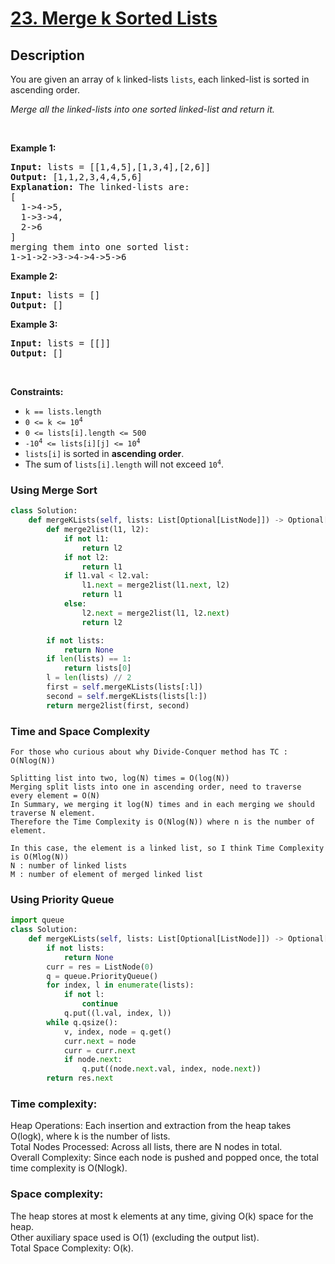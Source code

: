 # [23. Merge k Sorted Lists](https://leetcode.com/problems/merge-k-sorted-lists)

## Description

<!-- description:start -->

<p>You are given an array of <code>k</code> linked-lists <code>lists</code>, each linked-list is sorted in ascending order.</p>

<p><em>Merge all the linked-lists into one sorted linked-list and return it.</em></p>

<p>&nbsp;</p>
<p><strong class="example">Example 1:</strong></p>

<pre>
<strong>Input:</strong> lists = [[1,4,5],[1,3,4],[2,6]]
<strong>Output:</strong> [1,1,2,3,4,4,5,6]
<strong>Explanation:</strong> The linked-lists are:
[
  1-&gt;4-&gt;5,
  1-&gt;3-&gt;4,
  2-&gt;6
]
merging them into one sorted list:
1-&gt;1-&gt;2-&gt;3-&gt;4-&gt;4-&gt;5-&gt;6
</pre>

<p><strong class="example">Example 2:</strong></p>

<pre>
<strong>Input:</strong> lists = []
<strong>Output:</strong> []
</pre>

<p><strong class="example">Example 3:</strong></p>

<pre>
<strong>Input:</strong> lists = [[]]
<strong>Output:</strong> []
</pre>

<p>&nbsp;</p>
<p><strong>Constraints:</strong></p>

<ul>
	<li><code>k == lists.length</code></li>
	<li><code>0 &lt;= k &lt;= 10<sup>4</sup></code></li>
	<li><code>0 &lt;= lists[i].length &lt;= 500</code></li>
	<li><code>-10<sup>4</sup> &lt;= lists[i][j] &lt;= 10<sup>4</sup></code></li>
	<li><code>lists[i]</code> is sorted in <strong>ascending order</strong>.</li>
	<li>The sum of <code>lists[i].length</code> will not exceed <code>10<sup>4</sup></code>.</li>
</ul>


### Using Merge Sort
```python
class Solution:
    def mergeKLists(self, lists: List[Optional[ListNode]]) -> Optional[ListNode]:
        def merge2list(l1, l2):
            if not l1:
                return l2
            if not l2:
                return l1
            if l1.val < l2.val:
                l1.next = merge2list(l1.next, l2)
                return l1
            else:
                l2.next = merge2list(l1, l2.next)
                return l2

        if not lists:
            return None
        if len(lists) == 1:
            return lists[0]
        l = len(lists) // 2
        first = self.mergeKLists(lists[:l])
        second = self.mergeKLists(lists[l:])
        return merge2list(first, second)
```
### Time and Space Complexity
```
For those who curious about why Divide-Conquer method has TC : O(Nlog(N))

Splitting list into two, log(N) times = O(log(N))
Merging split lists into one in ascending order, need to traverse every element = O(N)
In Summary, we merging it log(N) times and in each merging we should traverse N element.
Therefore the Time Complexity is O(Nlog(N)) where n is the number of element.

In this case, the element is a linked list, so I think Time Complexity is O(Mlog(N))
N : number of linked lists
M : number of element of merged linked list
```


### Using Priority Queue
```python
import queue
class Solution:
    def mergeKLists(self, lists: List[Optional[ListNode]]) -> Optional[ListNode]:
        if not lists:
            return None
        curr = res = ListNode(0)
        q = queue.PriorityQueue()
        for index, l in enumerate(lists):
            if not l:
                continue
            q.put((l.val, index, l))
        while q.qsize():
            v, index, node = q.get()
            curr.next = node
            curr = curr.next
            if node.next:
                q.put((node.next.val, index, node.next))
        return res.next
```


### Time complexity:
Heap Operations: Each insertion and extraction from the heap takes O(logk), where k is the number of lists.  
Total Nodes Processed: Across all lists, there are N nodes in total.  
Overall Complexity: Since each node is pushed and popped once, the total time complexity is O(Nlogk).  
### Space complexity:
The heap stores at most k elements at any time, giving O(k) space for the heap.  
Other auxiliary space used is O(1) (excluding the output list).  
Total Space Complexity: O(k).  
